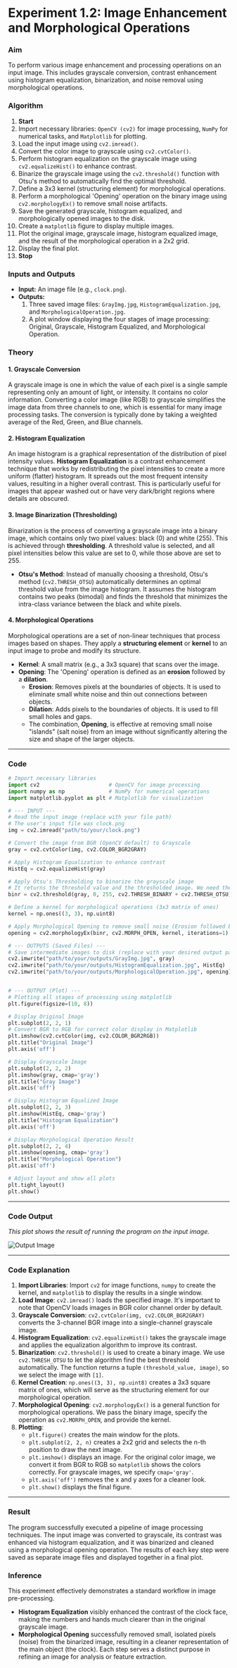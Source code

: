 # **Experiment 1.2: Image Enhancement and Morphological Operations**

### **Aim**

To perform various image enhancement and processing operations on an input image. This includes grayscale conversion, contrast enhancement using histogram equalization, binarization, and noise removal using morphological operations.

### **Algorithm**

1.  **Start**
2.  Import necessary libraries: `OpenCV (cv2)` for image processing, `NumPy` for numerical tasks, and `Matplotlib` for plotting.
3.  Load the input image using `cv2.imread()`.
4.  Convert the color image to grayscale using `cv2.cvtColor()`.
5.  Perform histogram equalization on the grayscale image using `cv2.equalizeHist()` to enhance contrast.
6.  Binarize the grayscale image using the `cv2.threshold()` function with Otsu's method to automatically find the optimal threshold.
7.  Define a 3x3 kernel (structuring element) for morphological operations.
8.  Perform a morphological 'Opening' operation on the binary image using `cv2.morphologyEx()` to remove small noise artifacts.
9.  Save the generated grayscale, histogram equalized, and morphologically opened images to the disk.
10. Create a `matplotlib` figure to display multiple images.
11. Plot the original image, grayscale image, histogram equalized image, and the result of the morphological operation in a 2x2 grid.
12. Display the final plot.
13. **Stop**

### **Inputs and Outputs**

  * **Input:** An image file (e.g., `clock.png`).
  * **Outputs:**
    1.  Three saved image files: `GrayImg.jpg`, `HistogramEqualization.jpg`, and `MorphologicalOperation.jpg`.
    2.  A plot window displaying the four stages of image processing: Original, Grayscale, Histogram Equalized, and Morphological Operation.

### **Theory**

#### 1\. Grayscale Conversion

A grayscale image is one in which the value of each pixel is a single sample representing only an amount of light, or intensity. It contains no color information. Converting a color image (like RGB) to grayscale simplifies the image data from three channels to one, which is essential for many image processing tasks. The conversion is typically done by taking a weighted average of the Red, Green, and Blue channels.

#### 2\. Histogram Equalization

An image histogram is a graphical representation of the distribution of pixel intensity values. **Histogram Equalization** is a contrast enhancement technique that works by redistributing the pixel intensities to create a more uniform (flatter) histogram. It spreads out the most frequent intensity values, resulting in a higher overall contrast. This is particularly useful for images that appear washed out or have very dark/bright regions where details are obscured.

#### 3\. Image Binarization (Thresholding)

Binarization is the process of converting a grayscale image into a binary image, which contains only two pixel values: black (0) and white (255). This is achieved through **thresholding**. A threshold value is selected, and all pixel intensities below this value are set to 0, while those above are set to 255.

  * **Otsu's Method**: Instead of manually choosing a threshold, Otsu's method (`cv2.THRESH_OTSU`) automatically determines an optimal threshold value from the image histogram. It assumes the histogram contains two peaks (bimodal) and finds the threshold that minimizes the intra-class variance between the black and white pixels.

#### 4\. Morphological Operations

Morphological operations are a set of non-linear techniques that process images based on shapes. They apply a **structuring element** or **kernel** to an input image to probe and modify its structure.

  * **Kernel**: A small matrix (e.g., a 3x3 square) that scans over the image.
  * **Opening**: The 'Opening' operation is defined as an **erosion** followed by a **dilation**.
      * **Erosion**: Removes pixels at the boundaries of objects. It is used to eliminate small white noise and thin out connections between objects.
      * **Dilation**: Adds pixels to the boundaries of objects. It is used to fill small holes and gaps.
      * The combination, **Opening**, is effective at removing small noise "islands" (salt noise) from an image without significantly altering the size and shape of the larger objects.

-----

### **Code**

```python
# Import necessary libraries
import cv2                      # OpenCV for image processing
import numpy as np              # NumPy for numerical operations
import matplotlib.pyplot as plt # Matplotlib for visualization

# --- INPUT ---
# Read the input image (replace with your file path)
# The user's input file was clock.png
img = cv2.imread("path/to/your/clock.png")

# Convert the image from BGR (OpenCV default) to Grayscale
gray = cv2.cvtColor(img, cv2.COLOR_BGR2GRAY)

# Apply Histogram Equalization to enhance contrast
HistEq = cv2.equalizeHist(gray)

# Apply Otsu's Thresholding to binarize the grayscale image
# It returns the threshold value and the thresholded image. We need the image [1].
binr = cv2.threshold(gray, 0, 255, cv2.THRESH_BINARY + cv2.THRESH_OTSU)[1]

# Define a kernel for morphological operations (3x3 matrix of ones)
kernel = np.ones((3, 3), np.uint8)

# Apply Morphological Opening to remove small noise (Erosion followed by Dilation)
opening = cv2.morphologyEx(binr, cv2.MORPH_OPEN, kernel, iterations=1)

# --- OUTPUTS (Saved Files) ---
# Save intermediate images to disk (replace with your desired output path)
cv2.imwrite("path/to/your/outputs/GrayImg.jpg", gray)
cv2.imwrite("path/to/your/outputs/HistogramEqualization.jpg", HistEq)
cv2.imwrite("path/to/your/outputs/MorphologicalOperation.jpg", opening)


# --- OUTPUT (Plot) ---
# Plotting all stages of processing using matplotlib
plt.figure(figsize=(10, 8))

# Display Original Image
plt.subplot(2, 2, 1)
# Convert BGR to RGB for correct color display in Matplotlib
plt.imshow(cv2.cvtColor(img, cv2.COLOR_BGR2RGB))
plt.title("Original Image")
plt.axis('off')

# Display Grayscale Image
plt.subplot(2, 2, 2)
plt.imshow(gray, cmap='gray')
plt.title("Gray Image")
plt.axis('off')

# Display Histogram Equalized Image
plt.subplot(2, 2, 3)
plt.imshow(HistEq, cmap='gray')
plt.title("Histogram Equalization")
plt.axis('off')

# Display Morphological Operation Result
plt.subplot(2, 2, 4)
plt.imshow(opening, cmap='gray')
plt.title("Morphological Operation")
plt.axis('off')

# Adjust layout and show all plots
plt.tight_layout()
plt.show()
```

-----

### **Code Output**

*This plot shows the result of running the program on the input image.*

![Output Image](../00%20Outputs/image_optimization.png)

-----

### **Code Explanation**

1.  **Import Libraries**: Import `cv2` for image functions, `numpy` to create the kernel, and `matplotlib` to display the results in a single window.
2.  **Load Image**: `cv2.imread()` loads the specified image. It's important to note that OpenCV loads images in BGR color channel order by default.
3.  **Grayscale Conversion**: `cv2.cvtColor(img, cv2.COLOR_BGR2GRAY)` converts the 3-channel BGR image into a single-channel grayscale image.
4.  **Histogram Equalization**: `cv2.equalizeHist()` takes the grayscale image and applies the equalization algorithm to improve its contrast.
5.  **Binarization**: `cv2.threshold()` is used to create a binary image. We use `cv2.THRESH_OTSU` to let the algorithm find the best threshold automatically. The function returns a tuple `(threshold_value, image)`, so we select the image with `[1]`.
6.  **Kernel Creation**: `np.ones((3, 3), np.uint8)` creates a 3x3 square matrix of ones, which will serve as the structuring element for our morphological operation.
7.  **Morphological Opening**: `cv2.morphologyEx()` is a general function for morphological operations. We pass the binary image, specify the operation as `cv2.MORPH_OPEN`, and provide the kernel.
8.  **Plotting**:
      * `plt.figure()` creates the main window for the plots.
      * `plt.subplot(2, 2, n)` creates a 2x2 grid and selects the n-th position to draw the next image.
      * `plt.imshow()` displays an image. For the original color image, we convert it from BGR to RGB so `matplotlib` shows the colors correctly. For grayscale images, we specify `cmap='gray'`.
      * `plt.axis('off')` removes the x and y axes for a cleaner look.
      * `plt.show()` displays the final figure.

-----

### **Result**

The program successfully executed a pipeline of image processing techniques. The input image was converted to grayscale, its contrast was enhanced via histogram equalization, and it was binarized and cleaned using a morphological opening operation. The results of each key step were saved as separate image files and displayed together in a final plot.

### **Inference**

This experiment effectively demonstrates a standard workflow in image pre-processing.

  * **Histogram Equalization** visibly enhanced the contrast of the clock face, making the numbers and hands much clearer than in the original grayscale image.
  * **Morphological Opening** successfully removed small, isolated pixels (noise) from the binarized image, resulting in a cleaner representation of the main object (the clock).
    Each step serves a distinct purpose in refining an image for analysis or feature extraction.